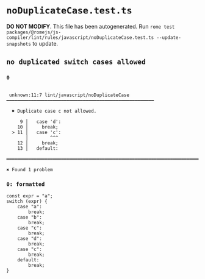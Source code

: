 # `noDuplicateCase.test.ts`

**DO NOT MODIFY**. This file has been autogenerated. Run `rome test packages/@romejs/js-compiler/lint/rules/javascript/noDuplicateCase.test.ts --update-snapshots` to update.

## `no duplicated switch cases allowed`

### `0`

```

 unknown:11:7 lint/javascript/noDuplicateCase ━━━━━━━━━━━━━━━━━━━━━━━━━━━━━━━━━━━━━━━━━━━━━━━━━━━━━━

  ✖ Duplicate case c not allowed.

     9 │   case 'd':
    10 │     break;
  > 11 │   case 'c':
       │        ^^^
    12 │     break;
    13 │   default:

━━━━━━━━━━━━━━━━━━━━━━━━━━━━━━━━━━━━━━━━━━━━━━━━━━━━━━━━━━━━━━━━━━━━━━━━━━━━━━━━━━━━━━━━━━━━━━━━━━━━

✖ Found 1 problem

```

### `0: formatted`

```
const expr = "a";
switch (expr) {
	case "a":
		break;
	case "b":
		break;
	case "c":
		break;
	case "d":
		break;
	case "c":
		break;
	default:
		break;
}

```
